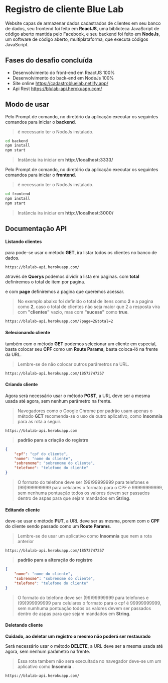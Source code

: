 # Registro de cliente Blue Lab

Website capas de armazenar dados cadastrados de clientes em seu banco de dados, seu frontend foi feito em **ReactJS**, uma biblioteca JavaScript de código aberto mantida pelo Facebook, e seu backend foi feito em **NodeJs**, um software de código aberto, multiplataforma, que executa códigos JavaScript.

## Fases do desafio concluída

- Desenvolvimento do front-end em ReactJS 100%
- Desenvolvimento do back-end em NodeJs 100%
- Site online https://cadastrobluelab.netlify.app/
- Api Rest https://blulab-api.herokuapp.com/

## Modo de usar

Pelo Prompt de comando, no diretório da aplicação executar os seguintes comandos para iniciar o **backend**.

> é necessario ter o NodeJs instalado.

```cmd
cd backend
npm install
npm start
```

> Instância ira iniciar em **http://localhost:3333/**

Pelo Prompt de comando, no diretório da aplicação executar os seguintes comandos para iniciar o **frontend**.

> é necessario ter o NodeJs instalado.

```cmd
cd frontend
npm install
npm start
```

> Instância ira iniciar em **http://localhost:3000/**

## Documentação API

#### Listando clientes

para pode-se usar o método **GET**, ira listar todos os clientes no banco de dados.

```http
https://blulab-api.herokuapp.com/
```

através de **Querys** podemos dividir a lista em paginas.
com **total** definiremos o total de item por pagina.

e com **page** definiremos a pagina que queremos acessar.

> No exemplo abaixo foi definido o total de itens como **2** e a pagina como **2**, caso o total de clientes não seja maior que 2 a resposta vira com **"clientes"** vazio, mas com **"sucess"** como **true**.

```http
https://blulab-api.herokuapp.com/?page=2&total=2
```

#### Selecionando cliente

também com o método **GET** podemos selecionar um cliente em especial, basta colocar seu **CPF** como um **Route Params**, basta coloca-ló na frente da URL.

> Lembre-se de não colocar outros parâmetros na URL.

```http
https://blulab-api.herokuapp.com/18572747257
```

#### Criando  cliente
Agora será necessário usar o método **POST**, a URL deve ser a mesma usada até agora, sem nenhum parâmetro na frente.

> Navegadores como o Google Chrome por padrão usam apenas o método **GET**
> recomenda-se o uso de outro aplicativo, como **Insomnia** para as rota a seguir.

```http
https://blulab-api.herokuapp.com
```

>**padrão para a criação do registro**

```json
{
	"cpf": "cpf do cliente",
	"nome": "nome do cliente",
	"sobrenome": "sobrenome do cliente",
	"telefone": "telefone do cliente"
}
```
> O formato do telefone deve ser (99)99999999 para telefones 
> e (99)999999999 para celulares
> o formato para o CPF é 99999999999, sem nenhuma pontuação
> todos os valores devem ser passados dentro de aspas 
> para que sejam mandados em **String**.

#### Editando  cliente
deve-se usar o método **PUT**, a URL deve ser as mesma, porem com o **CPF** do cliente sendo passado como um  **Route Params**.

>Lembre-se de usar um aplicativo como **Insomnia** que nem a rota anterior

```http
https://blulab-api.herokuapp.com/18572747257
```

>**padrão para a alteração do registro**

```json
{
	"nome": "nome do cliente",
	"sobrenome": "sobrenome do cliente",
	"telefone": "telefone do cliente"
}
```

> O formato do telefone deve ser (99)99999999 para telefones 
> e (99)999999999 para celulares
> o formato para o cpf é 99999999999, sem numhuma pontuação
> todos os valores devem ser passados dentro de aspas 
> para que sejam mandados em **String**.

#### Deletando  cliente

**Cuidado, ao deletar um registro o mesmo não poderá ser restaurado**

Será necessário usar o método **DELETE**, a URL deve ser a mesma usada até agora, sem nenhum parâmetro na frente.
>Essa rota tambem não sera execultada no navegador
>deve-se um um aplicativo como  **Insomnia** .
```http
https://blulab-api.herokuapp.com/
```